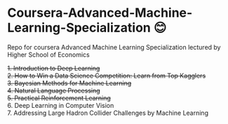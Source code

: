# Coursera-Advanced-Machine-Learning-Specialization :blush:
Repo for coursera Advanced Machine Learning Specialization lectured by Higher School of Economics

~~1. Introduction to Deep Learning~~ <br>
~~2. How to Win a Data Science Competition: Learn from Top Kagglers~~ <br>
~~3. Bayesian Methods for Machine Learning~~ <br>
~~4. Natural Language Processing~~ <br>
~~5. Practical Reinforcement Learning~~ <br>
6. Deep Learning in Computer Vision <br>
7. Addressing Large Hadron Collider Challenges by Machine Learning <br>
